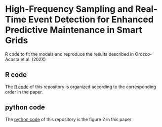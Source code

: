 # High-Frequency Sampling and Real-Time Event Detection for Enhanced Predictive Maintenance in Smart Grids
R code to fit the models and reproduce the results described in Orozco-Acosta et al. (202X)

## R code

The [R code](./rcode/) of this repository is organized according to the corresponding order in the paper.

## python code

The [python code](./python_rcode/) of this repository is the figure 2 in this paper

